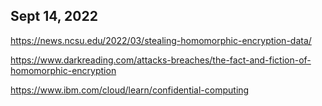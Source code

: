 ## Sept 14, 2022

https://news.ncsu.edu/2022/03/stealing-homomorphic-encryption-data/

https://www.darkreading.com/attacks-breaches/the-fact-and-fiction-of-homomorphic-encryption

https://www.ibm.com/cloud/learn/confidential-computing

